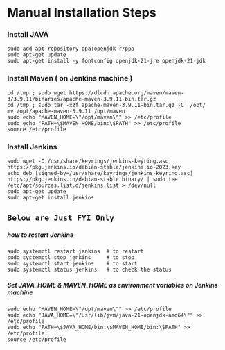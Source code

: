 # Manual Installation Steps 
### Install JAVA
```
sudo add-apt-repository ppa:openjdk-r/ppa
sudo apt-get update
sudo apt-get install -y fontconfig openjdk-21-jre openjdk-21-jdk
```
### Install Maven  ( on Jenkins machine )
```
cd /tmp ; sudo wget https://dlcdn.apache.org/maven/maven-3/3.9.11/binaries/apache-maven-3.9.11-bin.tar.gz
cd /tmp ; sudo tar -xzf apache-maven-3.9.11-bin.tar.gz -C  /opt/
mv /opt/apache-maven-3.9.11 /opt/maven
sudo echo "MAVEN_HOME=\"/opt/maven\"" >> /etc/profile
sudo echo "PATH=\$MAVEN_HOME/bin:\$PATH" >> /etc/profile
source /etc/profile
````
### Install Jenkins
```
sudo wget -O /usr/share/keyrings/jenkins-keyring.asc https://pkg.jenkins.io/debian-stable/jenkins.io-2023.key
echo deb [signed-by=/usr/share/keyrings/jenkins-keyring.asc] https://pkg.jenkins.io/debian-stable binary/ | sudo tee /etc/apt/sources.list.d/jenkins.list > /dev/null
sudo apt-get update
sudo apt-get install jenkins
```

## `Below are Just FYI Only` 

##### how to restart Jenkins 
```
sudo systemctl restart jenkins  # to restart 
sudo systemctl stop jenkins     # to stop 
sudo systemctl start jenkins    # to start 
sudo systemctl status jenkins   # to check the status
```


##### Set JAVA_HOME & MAVEN_HOME as environment variables on Jenkins machine
```
sudo echo "MAVEN_HOME=\"/opt/maven\"" >> /etc/profile
sudo echo "JAVA_HOME=\"/usr/lib/jvm/java-21-openjdk-amd64\"" >> /etc/profile 
sudo echo "PATH=\$JAVA_HOME/bin:\$MAVEN_HOME/bin:\$PATH" >> /etc/profile
source /etc/profile
```

